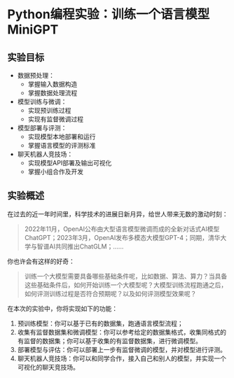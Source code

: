 # Python编程实验：训练一个语言模型MiniGPT

## 实验目标

* 数据预处理：
    * 掌握输入数据构造
    * 掌握数据处理流程
* 模型训练与微调：
    * 实现预训练过程
    * 实现有监督微调过程
* 模型部署与评测：
    * 实现模型本地部署和运行
    * 掌握语言模型的评测标准
* 聊天机器人竞技场：
    * 实现模型API部署及输出可视化
    * 掌握小组合作及开发

## 实验概述

在过去的近一年时间里，科学技术的进展日新月异，给世人带来无数的激动时刻：

> 2022年11月，OpenAI公布由大型语言模型微调而成的全新对话式AI模型ChatGPT；2023年3月，OpenAI发布多模态大模型GPT-4；同期，清华大学与智谱AI共同推出ChatGLM；……

你也许会有这样的好奇：

> 训练一个大模型需要具备哪些基础条件呢，比如数据、算法、算力？当具备这些基础条件后，如何开始训练一个大模型呢？大模型训练流程跑通之后，如何评测训练过程是否符合预期呢？以及如何评测模型效果呢？

在本次的实验中，你将实现如下的功能：

1. 预训练模型：你可以基于已有的数据集，跑通语言模型流程；
2. 收集有监督数据集和微调模型：你可以参考给定的数据集格式，收集同格式的有监督的数据集；你可以基于收集的有监督数据集，进行微调模型。
3. 部署模型与评估：你可以部署上一步有监督微调的模型，并对模型进行评测。
4. 聊天机器人竞技场：你可以和同学合作，接入自己和别人的模型，并实现一个可视化的聊天竞技场。